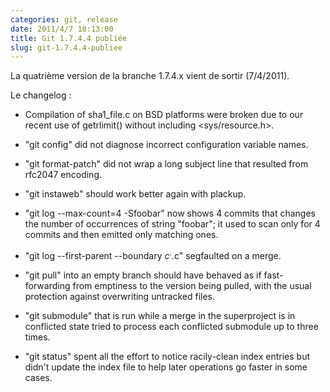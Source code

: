 ```yaml
---
categories: git, release
date: 2011/4/7 18:13:00
title: Git 1.7.4.4 publiée
slug: git-1.7.4.4-publiee
---
```


La quatrième version de la branche 1.7.4.x vient de sortir (7/4/2011).

Le changelog :

 * Compilation of sha1_file.c on BSD platforms were broken due to our
  recent use of getrlimit() without including <sys/resource.h>.

 * "git config" did not diagnose incorrect configuration variable names.

 * "git format-patch" did not wrap a long subject line that resulted from
  rfc2047 encoding.

 * "git instaweb" should work better again with plackup.

 * "git log --max-count=4 -Sfoobar" now shows 4 commits that changes the
  number of occurrences of string "foobar"; it used to scan only for 4
  commits and then emitted only matching ones.

 * "git log --first-parent --boundary $c^..$c" segfaulted on a merge.

 * "git pull" into an empty branch should have behaved as if
  fast-forwarding from emptiness to the version being pulled, with
  the usual protection against overwriting untracked files.

 * "git submodule" that is run while a merge in the superproject is in
  conflicted state tried to process each conflicted submodule up to
  three times.

 * "git status" spent all the effort to notice racily-clean index entries
  but didn't update the index file to help later operations go faster in
  some cases.
